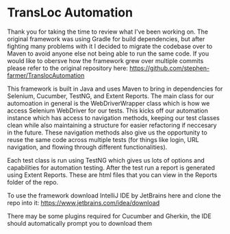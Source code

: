 # TransLoc Automation
Thank you for taking the time to review what I've been working on. The original framework was using Gradle for build dependencies, but after fighting many problems with it I decided to migrate the codebase over to Maven to avoid anyone else not being able to run the same code. If you would like to obersve how the framework grew over multiple commits please refer to the original repository here: https://github.com/stephen-farmer/TranslocAutomation

This framework is built in Java and uses Maven to bring in dependencies for Selenium, Cucumber, TestNG, and Extent Reports. The main class for our automoation in general is the WebDriverWrapper class which is how we access Selenium WebDriver for our tests. This kicks off our automation instance which has access to navigation methods, keeping our test classes clean while also maintaining a structure for easier refactoring if neccesary in the future. These navigation methods also give us the opportunity to reuse the same code across multiple tests (for things like login, URL navigation, and flowing through different functionalities).

Each test class is run using TestNG which gives us lots of options and capabilities for automation testing. After the test run a report is generated using Extent Reports. These are html files that you can view in the Reports folder of the repo.



To use the framework download IntelliJ IDE by JetBrains here and clone the repo into it: https://www.jetbrains.com/idea/download

There may be some plugins required for Cucumber and Gherkin, the IDE should automatically prompt you to download them
